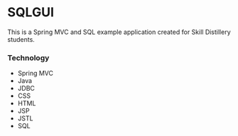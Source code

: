 # SQLGUI

This is a Spring MVC and SQL example application created for Skill Distillery students.

### Technology
* Spring MVC
* Java
* JDBC
* CSS
* HTML
* JSP
* JSTL
* SQL  


